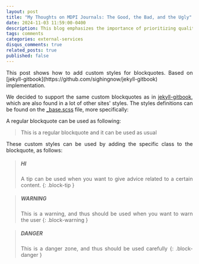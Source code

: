 ```yaml
---
layout: post
title: "My Thoughts on MDPI Journals: The Good, the Bad, and the Ugly"
date: 2024-11-03 11:59:00-0400
description: This blog emphasizes the importance of prioritizing quality over speed in academic publishing to maintain the integrity of research.
tags: comments
categories: external-services
disqus_comments: true
related_posts: true
published: false
---
```

<div style="text-align: justify">
This post shows how to add custom styles for blockquotes. Based on [jekyll-gitbook](https://github.com/sighingnow/jekyll-gitbook) implementation.

We decided to support the same custom blockquotes as in [jekyll-gitbook](https://sighingnow.github.io/jekyll-gitbook/jekyll/2022-06-30-tips_warnings_dangers.html), which are also found in a lot of other sites' styles. The styles definitions can be found on the [\_base.scss](https://github.com/alshedivat/al-folio/blob/master/_sass/_base.scss) file, more specifically:



A regular blockquote can be used as following:



> This is a regular blockquote
> and it can be used as usual

These custom styles can be used by adding the specific class to the blockquote, as follows:

<!-- prettier-ignore-start -->


> ##### HI
>
> A tip can be used when you want to give advice
> related to a certain content.
{: .block-tip }



> ##### WARNING
>
> This is a warning, and thus should
> be used when you want to warn the user
{: .block-warning }



> ##### DANGER
>
> This is a danger zone, and thus should
> be used carefully
{: .block-danger }

<!-- prettier-ignore-end -->
</div>
